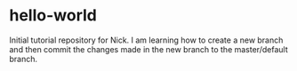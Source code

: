 # hello-world
Initial tutorial repository for Nick.
I am learning how to create a new branch and then commit the changes made in the new branch to the master/default branch.
